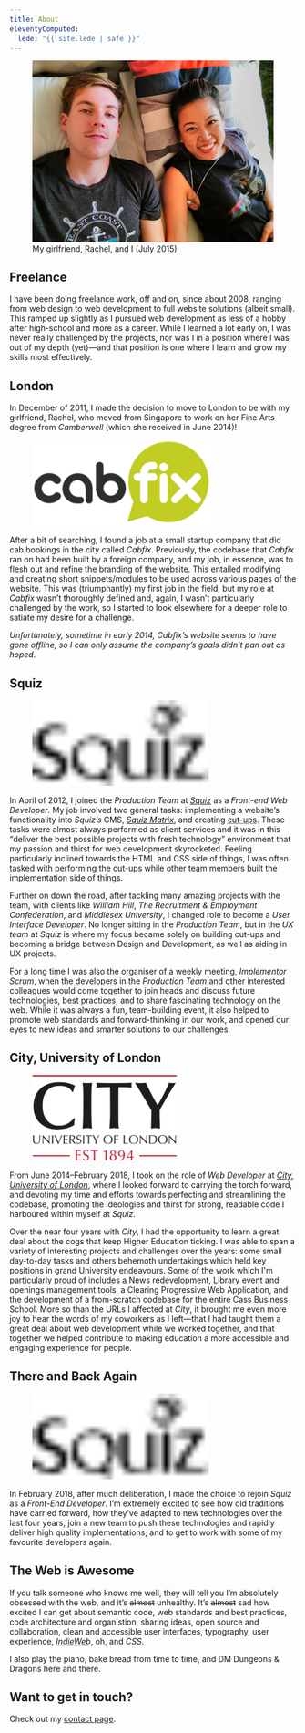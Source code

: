 ```yaml
---
title: About
eleventyComputed:
  lede: "{{ site.lede | safe }}"
---
```


<figure>
    <img src="/images/content/rachel-and-i.jpg" alt="">
    <figcaption>My girlfriend, Rachel, and I (July 2015)</figcaption>
</figure>


## Freelance

I have been doing freelance work, off and on, since about <time datetime="2008">2008</time>, ranging from web design to web development to full website solutions (albeit small). This ramped up slightly as I pursued web development as less of a hobby after high-school and more as a career. While I learned a lot early on, I was never really challenged by the projects, nor was I in a position where I was out of my depth (yet)—and that position is one where I learn and grow my skills most effectively.


## London

In <time datetime="2011-12">December of 2011</time>, I made the decision to move to London to be with my girlfriend, Rachel, who moved from Singapore to work on her Fine Arts degree from *Camberwell* (which she received in <time datetime="2014-06">June 2014</time>)!

<figure>
    <img src='/images/content/logo-cabfix.png' alt='Cabfix' height='150px'>
</figure>

After a bit of searching, I found a job at a small startup company that did cab bookings in the city called *Cabfix*. Previously, the codebase that *Cabfix* ran on had been built by a foreign company, and my job, in essence, was to flesh out and refine the branding of the website. This entailed modifying and creating short snippets/modules to be used across various pages of the website. This was (triumphantly) my first job in the field, but my role at *Cabfix* wasn’t thoroughly defined and, again, I wasn’t particularly challenged by the work, so I started to look elsewhere for a deeper role to satiate my desire for a challenge.

*Unfortunately, <time datetimte="2014">sometime in early 2014</time>, Cabfix’s website seems to have gone offline, so I can only assume the company’s goals didn’t pan out as hoped.*


## Squiz

<figure>
    <a rel="external" href="https://squiz.net/uk" title="Squiz">
        <img src='/images/content/logo-squiz.svg' alt='' height='150px' >
    </a>
</figure>

In <time datetime="2012-04">April of 2012</time>, I joined the *Production Team* at *[Squiz](http://squiz.net)* as a *Front-end Web Developer*. My job involved two general tasks: implementing a website’s functionality into *Squiz’s* CMS, *[Squiz Matrix](https://www.squiz.net/technology/cms)*, and creating <abbr title="the product of translating a website’s design (usually in PSD format) into HTML, CSS, JavaScript, and media">cut-ups</abbr>. These tasks were almost always performed as client services and it was in this <q>deliver the best possible projects with fresh technology</q> environment that my passion and thirst for web development skyrocketed. Feeling particularly inclined towards the HTML and CSS side of things, I was often tasked with performing the cut-ups while other team members built the implementation side of things.

Further on down the road, after tackling many amazing projects with the team, with clients like *William Hill*, *The Recruitment &amp; Employment Confederation*, and *Middlesex University*, I changed role to become a *User Interface Developer*. No longer sitting in the *Production Team*, but in the *UX team* at *Squiz* is where my focus became solely on building cut-ups and becoming a bridge between Design and Development, as well as aiding in UX projects.

For a long time I was also the organiser of a weekly meeting, *Implementor Scrum*, when the developers in the *Production Team* and other interested colleagues would come together to join heads and discuss future technologies, best practices, and to share fascinating technology on the web. While it was always a fun, team-building event, it also helped to promote web standards and forward-thinking in our work, and opened our eyes to new ideas and smarter solutions to our challenges.


## City, University of London

<figure>
    <a rel="external" href="https://www.city.ac.uk" title="City, University of London">
        <img src="/images/content/logo-city-university.svg" alt="" height="150px">
    </a>
</figure>

From <time datetime="2014-06">June 2014</time>–<time datetime="2018-02">February 2018</time>, I took on the role of *Web Developer* at *[City, University of London](http://www.city.ac.uk)*, where I looked forward to carrying the torch forward, and devoting my time and efforts towards perfecting and streamlining the codebase, promoting the ideologies and thirst for strong, readable code I harboured within myself at *Squiz*.

Over the near four years with *City*, I had the opportunity to learn a great deal about the cogs that keep Higher Education ticking. I was able to span a variety of interesting projects and challenges over the years: some small day-to-day tasks and others behemoth undertakings which held key positions in grand University endeavours. Some of the work which I'm particularly proud of includes a News redevelopment, Library event and openings management tools, a Clearing Progressive Web Application, and the development of a from-scratch codebase for the entire Cass Business School. More so than the URLs I affected at *City*, it brought me even more joy to hear the words of my coworkers as I left—that I had taught them a great deal about web development while we worked together, and that together we helped contribute to making education a more accessible and engaging experience for people.


## There and Back Again

<figure>
    <a rel="external" href="https://squiz.net/uk" title="Squiz">
        <img src='/images/content/logo-squiz.svg' alt='' height='150px' >
    </a>
</figure>

In <time datetime="2018-02">February 2018</time>, after much deliberation, I made the choice to rejoin *Squiz* as a *Front-End Developer*. I’m extremely excited to see how old traditions have carried forward, how they’ve adapted to new technologies over the last four years, join a new team to push these technologies and rapidly deliver high quality implementations, and to get to work with some of my favourite developers again.


## The Web is Awesome

If you talk someone who knows me well, they will tell you I’m absolutely obsessed with the web, and it’s <del>almost</del> unhealthy. It’s <del>almost</del> sad how excited I can get about semantic code, web standards and best practices, code architecture and organistion, sharing ideas, open source and collaboration, clean and accessible user interfaces, typography, user experience, *[IndieWeb](https://indieweb.org/principles)*, oh, and *CSS*.

I also play the piano, bake bread from time to time, and DM Dungeons & Dragons here and there.


<h2 id="contact">Want to get in touch?</h2>

Check out my [contact page](/contact).
